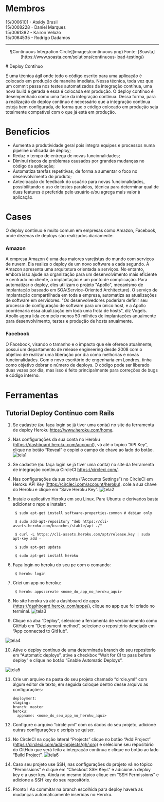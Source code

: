 # Membros
15/0006101 - Ateldy Brasil  
15/0008228 - Daniel Marques  
15/0061382 - Kairon Velozo  
15/0064535 - Rodrigo Dadamos  

****

<p align="center">
![Continuous Integration Circle](images/continuous.png)
Fonte: [Soasta](https://www.soasta.com/solutions/continuous-load-testing/)
</p>
# Deploy Contínuo

É uma técnica ágil onde todo o código escrito para uma aplicação é colocado em produção de maneira imediata. Nessa técnica, toda vez que um commit passa nos testes automatizados da integração contínua, uma nova build é gerada e essa é colocada em produção.
O deploy contínuo é desempenhado como uma fase da integração contínua. Dessa forma, para a realização do deploy contínuo é necessário que a integração contínua esteja bem configurada, de forma que o código colocado em produção seja totalmente compatível com o que já está em produção.

# Benefícios

* Aumenta a produtividade geral pois integra equipes e processos numa pipeline unificada de deploy;
* Reduz o tempo de entrega de novas funcionalidades;
* Diminui riscos de problemas causados por grandes mudanças no código da aplicação;
* Automatiza tarefas repetitivas, de forma a aumentar o foco no desenvolvimento do produto;
* Antecipação do feedback do usuário para novas funcionalidades, possibilitando o uso de testes paralelos, técnica para determinar qual de duas features é preferida pelo usuário e/ou agrega mais valor à aplicação.

# Cases
O deploy contínuo é muito comum em empresas como Amazon, Facebook, onde dezenas de deploys são realizados diariamente.

### Amazon

A empresa Amazon é uma das maiores varejistas do mundo com serviços de nuvem. Ela realiza o deploy de um novo software a cada segundo. A Amazon apresenta uma arquitetura orientada a serviços. No entanto, embora isso ajude na organização para um desenvolvimento mais eficiente e centrado no cliente, a implantação é um ponto de complicação. Para automatizar o deploy, eles utilizam o projeto "Apollo", mecanismo de implantação baseado em SOA(Service-Oriented Architecture).
O serviço de implantação compartilhada em toda a empresa, automatiza as atualizações de software em servidores. "Os desenvolvedores poderiam definir seu processo de configuração de software para um único host, e a Apollo coordenaria essa atualização em toda uma frota de hosts", diz Vogels. Apollo agora lida com pelo menos 50 milhões de implantações anualmente para desenvolvimento, testes e produção de hosts anualmente.


### Facebook

O Facebook, visando o tamanho e o impacto que ele oferece atualmente, possui um departamento de release engineering desde 2008 com o objetivo de realizar uma liberação por dia como melhorias e novas funcionalidades. Com o novo escritório de engenharia em Londres, tinha como objetivo dobrar o número de deploys. O código pode ser liberado duas vezes por dia, mas isso é feito principalmente para correções de bugs e código interno.

# Ferramentas

## Tutorial Deploy Contínuo com Rails

1. Se cadastre (ou faça login se já tiver uma conta) no site da ferramenta de deploy Heroku https://www.heroku.com/home.

2. Nas configurações da sua conta no Heroku (https://dashboard.heroku.com/account), vá até o topico “API Key”, clique no botão “Reveal” e copiei o campo de chave ao lado do botão.
![tela1](images/tutorial/tela1.png)

3. Se cadastre (ou faça login se já tiver uma conta) no site da ferramenta de integração contínua CircleCI https://circleci.com/.

4. Nas configurações da sua conta (“Accounts Settings”) no CircleCI em Heroku API Key (https://circleci.com/account/heroku), cole a sua chave do Heroku e clique em “Save Heroku Key”.
![tela2](images/tutorial/tela2.png)

5. Instale o aplicativo Heroku em seu Linux. Para Ubuntu e derivados basta adicionar o repo e instalar:

        $ sudo apt-get install software-properties-common # debian only

        $ sudo add-apt-repository "deb https://cli-assets.heroku.com/branches/stable/apt ./"

        $ curl -L https://cli-assets.heroku.com/apt/release.key | sudo apt-key add -

        $ sudo apt-get update

        $ sudo apt-get install heroku

6. Faça login no heroku do seu pc com o comando:

        $ heroku login

7. Criei um app no heroku:

        $ heroku apps:create <nome_do_app_no_heroku_aqui>

8. No site heroku vá até a dashboard de apps (https://dashboard.heroku.com/apps/), clique no app que foi criado no terminal.
![tela3](images/tutorial/tela3.png)

9. Clique na aba “Deploy”, selecione a ferramenta de versionamento como GitHub em “Deployment method”, selecione o repositório desejado em “App connected to GitHub”.

![tela4](images/tutorial/tela4.png)

10. Ative o deploy contínuo de uma determinada branch do seu repositorio em “Automatic deploys”, ative a checkbox “Wait for CI to pass before deploy” e clique no botão “Enable Automatic Deploys”.

![tela5](images/tutorial/tela5.png)

11. Crie um arquivo na pasta do seu projeto chamado “circle.yml” com algum editor de texto, em seguida coloque dentro desse arquivo as configurações:

        deployment:
        staging:
        branch: master
        heroku:
          appname: <nome_do_seu_app_no_heroku_aqui>

12. Configure o arquivo “circle.yml” com os dados do seu projeto, adicione outras configurações e scripts se quiser.

13. No CircleCI na opção lateral “Projects” clique no botão “Add Project” (https://circleci.com/add-projects/gh/:org) e selecione seu repositório do GitHub que será feito a integração contínua e clique no botão ao lado “Build Project”.
![tela6](images/tutorial/tela6.png)

14. Caso seu projeto use SSH, nas configurações do projeto vá no tópico “Permissions” e clique em “Checkout SSH Keys” e adicione a deploy key e a user key. Ainda no mesmo tópico clique em “SSH Permissions” e adicione a SSH key do seu repositório.

15. Pronto ! Ao commitar na branch escolhida para deploy haverá as mudanças automaticamente inseridas no Heroku.
